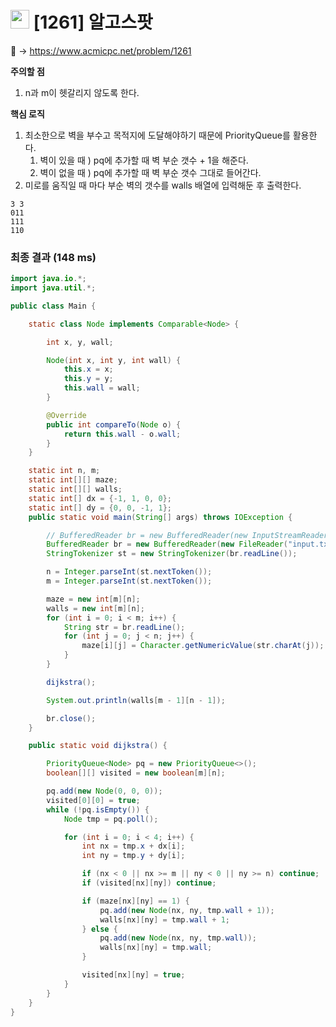 # <img src="https://d2gd6pc034wcta.cloudfront.net/tier/12.svg" width="30"> [1261] 알고스팟

📌 → https://www.acmicpc.net/problem/1261

**주의할 점**

1. n과 m이 헷갈리지 않도록 한다.

**핵심 로직**

1. 최소한으로 벽을 부수고 목적지에 도달해야하기 때문에 PriorityQueue를 활용한다.
    1. 벽이 있을 때 ) pq에 추가할 때 벽 부순 갯수 + 1을 해준다.
    2. 벽이 없을 때 ) pq에 추가할 때 벽 부순 갯수 그대로 들어간다.
2. 미로를 움직일 때 마다 부순 벽의 갯수를 walls 배열에 입력해둔 후 출력한다.

```
3 3
011
111
110
```

### 최종 결과 (148 ms)

```java
import java.io.*;
import java.util.*;

public class Main {

    static class Node implements Comparable<Node> {

        int x, y, wall;

        Node(int x, int y, int wall) {
            this.x = x;
            this.y = y;
            this.wall = wall;
        }

        @Override
        public int compareTo(Node o) {
            return this.wall - o.wall;
        }
    }

    static int n, m;
    static int[][] maze;
    static int[][] walls;
    static int[] dx = {-1, 1, 0, 0};
    static int[] dy = {0, 0, -1, 1};
    public static void main(String[] args) throws IOException {

        // BufferedReader br = new BufferedReader(new InputStreamReader(System.in));
        BufferedReader br = new BufferedReader(new FileReader("input.txt"));
        StringTokenizer st = new StringTokenizer(br.readLine());

        n = Integer.parseInt(st.nextToken());
        m = Integer.parseInt(st.nextToken());

        maze = new int[m][n];
        walls = new int[m][n];
        for (int i = 0; i < m; i++) {
            String str = br.readLine();
            for (int j = 0; j < n; j++) {
                maze[i][j] = Character.getNumericValue(str.charAt(j));
            }
        }

        dijkstra();

        System.out.println(walls[m - 1][n - 1]);

        br.close();
    }

    public static void dijkstra() {

        PriorityQueue<Node> pq = new PriorityQueue<>();
        boolean[][] visited = new boolean[m][n];

        pq.add(new Node(0, 0, 0));
        visited[0][0] = true;
        while (!pq.isEmpty()) {
            Node tmp = pq.poll();

            for (int i = 0; i < 4; i++) {
                int nx = tmp.x + dx[i];
                int ny = tmp.y + dy[i];

                if (nx < 0 || nx >= m || ny < 0 || ny >= n) continue;
                if (visited[nx][ny]) continue;

                if (maze[nx][ny] == 1) {
                    pq.add(new Node(nx, ny, tmp.wall + 1));
                    walls[nx][ny] = tmp.wall + 1;
                } else {
                    pq.add(new Node(nx, ny, tmp.wall));
                    walls[nx][ny] = tmp.wall;
                }

                visited[nx][ny] = true;
            }
        }
    }
}
```
